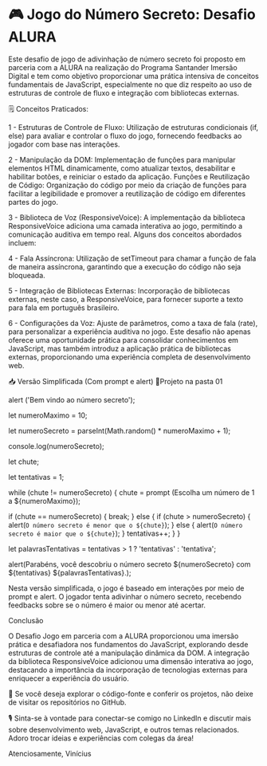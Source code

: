 # 🎮 Jogo do Número Secreto: Desafio ALURA

Este desafio de jogo de adivinhação de número secreto foi proposto em parceria com a ALURA na realização do Programa Santander Imersão Digital e tem como objetivo proporcionar uma prática intensiva de conceitos fundamentais de JavaScript, especialmente no que diz respeito ao uso de estruturas de controle de fluxo e integração com bibliotecas externas.

🗒️ Conceitos Praticados:

1 - Estruturas de Controle de Fluxo: Utilização de estruturas condicionais (if, else) para avaliar e controlar o fluxo do jogo, fornecendo feedbacks ao jogador com base nas interações.

2 - Manipulação da DOM: Implementação de funções para manipular elementos HTML dinamicamente, como atualizar textos, desabilitar e habilitar botões, e reiniciar o estado da aplicação. Funções e Reutilização de Código: Organização do código por meio da criação de funções para facilitar a legibilidade e promover a reutilização de código em diferentes partes do jogo.

3 - Biblioteca de Voz (ResponsiveVoice): A implementação da biblioteca ResponsiveVoice adiciona uma camada interativa ao jogo, permitindo a comunicação auditiva em tempo real. Alguns dos conceitos abordados incluem:

4 - Fala Assíncrona: Utilização de setTimeout para chamar a função de fala de maneira assíncrona, garantindo que a execução do código não seja bloqueada.

5 - Integração de Bibliotecas Externas: Incorporação de bibliotecas externas, neste caso, a ResponsiveVoice, para fornecer suporte a texto para fala em português brasileiro.

6 - Configurações da Voz: Ajuste de parâmetros, como a taxa de fala (rate), para personalizar a experiência auditiva no jogo. Este desafio não apenas oferece uma oportunidade prática para consolidar conhecimentos em JavaScript, mas também introduz a aplicação prática de bibliotecas externas, proporcionando uma experiência completa de desenvolvimento web.

📥 Versão Simplificada (Com prompt e alert) 📂Projeto na pasta 01

alert ('Bem vindo ao número secreto');

let numeroMaximo = 10;

let numeroSecreto = parseInt(Math.random() * numeroMaximo + 1);

console.log(numeroSecreto);

let chute;

let tentativas = 1;

while (chute != numeroSecreto) { chute = prompt (Escolha um número de 1 a ${numeroMaximo});

if (chute == numeroSecreto) {
   break;
} else {
    if (chute > numeroSecreto) {
        alert(`O número secreto é menor que o ${chute}`);
    } else {
        alert(`O número secreto é maior que o ${chute}`);
    }
    tentativas++;
  }
}

let palavrasTentativas = tentativas > 1 ? 'tentativas' : 'tentativa';

alert(Parabéns, você descobriu o número secreto ${numeroSecreto} com ${tentativas} ${palavrasTentativas}.);

Nesta versão simplificada, o jogo é baseado em interações por meio de prompt e alert. O jogador tenta adivinhar o número secreto, recebendo feedbacks sobre se o número é maior ou menor até acertar.

Conclusão

O Desafio Jogo em parceria com a ALURA proporcionou uma imersão prática e desafiadora nos fundamentos do JavaScript, explorando desde estruturas de controle até a manipulação dinâmica da DOM. A integração da biblioteca ResponsiveVoice adicionou uma dimensão interativa ao jogo, destacando a importância da incorporação de tecnologias externas para enriquecer a experiência do usuário.

🚀 Se você deseja explorar o código-fonte e conferir os projetos, não deixe de visitar os repositórios no GitHub.

🎙️ Sinta-se à vontade para conectar-se comigo no LinkedIn e discutir mais sobre desenvolvimento web, JavaScript, e outros temas relacionados. Adoro trocar ideias e experiências com colegas da área!

Atenciosamente, Vinícius
